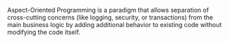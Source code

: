 Aspect-Oriented Programming  is a paradigm that allows separation of cross-cutting concerns (like logging, security, or transactions) from the main business logic by adding additional behavior to existing code without modifying the code itself. 
